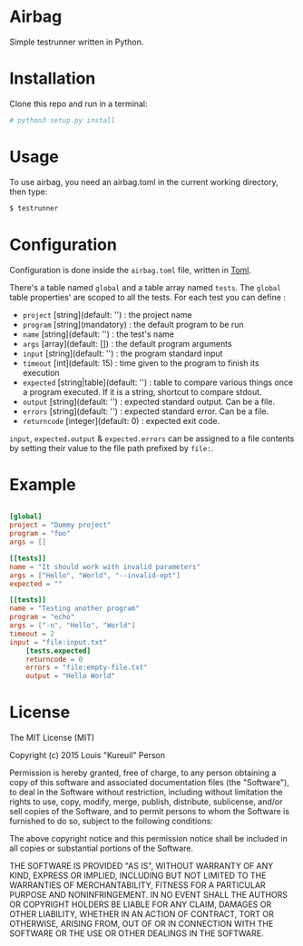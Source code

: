 # Airbag

Simple testrunner written in Python.

# Installation

Clone this repo and run in a terminal:

```bash
# python3 setup.py install
```

# Usage

To use airbag, you need an airbag.toml in the current working directory, then type:

```bash
$ testrunner
```

# Configuration

Configuration is done inside the `airbag.toml` file, written in [Toml](http://github.com/toml-lang/toml).

There's a table named `global` and a table array named `tests`. The `global` table properties' are scoped to all the tests. For each test you can define :

- `project` [string]\(default: '') : the project name
- `program` [string]\(mandatory) : the default program to be run
- `name` [string]\(default: '') : the test's name
- `args` [array]\(default: []) : the default program arguments
- `input` [string]\(default: '') : the program standard input
- `timeout` [int]\(default: 15) : time given to the program to finish its execution
- `expected` [string|table]\(default: '') : table to compare various things once a program executed. If it is a string, shortcut to compare stdout.
 - `output` [string]\(default: '') : expected standard output. Can be a file.
 - `errors` [string]\(default: '') : expected standard error. Can be a file.
 - `returncode` [integer]\(default: 0) : expected exit code.

`input`, `expected.output` & `expected.errors` can be assigned to a file contents by setting their value to the file path prefixed by `file:`.

# Example

```toml

[global]
project = "Dummy project"
program = "foo"
args = []

[[tests]]
name = "It should work with invalid parameters"
args = ["Hello", "World", "--invalid-opt"]
expected = ""

[[tests]]
name = "Testing another program"
program = "echo"
args = ["-n", "Hello", "World"]
timeout = 2
input = "file:input.txt"
    [tests.expected]
    returncode = 0
    errors = "file:empty-file.txt"
    output = "Hello World"

```

# License

The MIT License (MIT)

Copyright (c) 2015 Louis "Kureuil" Person

Permission is hereby granted, free of charge, to any person obtaining a copy
of this software and associated documentation files (the "Software"), to deal
in the Software without restriction, including without limitation the rights
to use, copy, modify, merge, publish, distribute, sublicense, and/or sell
copies of the Software, and to permit persons to whom the Software is
furnished to do so, subject to the following conditions:

The above copyright notice and this permission notice shall be included in all
copies or substantial portions of the Software.

THE SOFTWARE IS PROVIDED "AS IS", WITHOUT WARRANTY OF ANY KIND, EXPRESS OR
IMPLIED, INCLUDING BUT NOT LIMITED TO THE WARRANTIES OF MERCHANTABILITY,
FITNESS FOR A PARTICULAR PURPOSE AND NONINFRINGEMENT. IN NO EVENT SHALL THE
AUTHORS OR COPYRIGHT HOLDERS BE LIABLE FOR ANY CLAIM, DAMAGES OR OTHER
LIABILITY, WHETHER IN AN ACTION OF CONTRACT, TORT OR OTHERWISE, ARISING FROM,
OUT OF OR IN CONNECTION WITH THE SOFTWARE OR THE USE OR OTHER DEALINGS IN THE
SOFTWARE.
